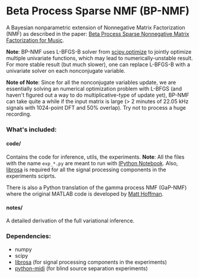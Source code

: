 Beta Process Sparse NMF (BP-NMF)
======

A Bayesian nonparametric extension of Nonnegative Matrix Factorization (NMF) as described in the paper:
[Beta Process Sparse Nonnegative Matrix Factorization for Music](http://www.ppgia.pucpr.br/ismir2013/wp-content/uploads/2013/09/229_Paper.pdf). 

**Note**: BP-NMF uses L-BFGS-B solver from [scipy.optimize](http://docs.scipy.org/doc/scipy/reference/generated/scipy.optimize.fmin_l_bfgs_b.html#scipy.optimize.fmin_l_bfgs_b) to jointly optimize multiple univariate functions, which may lead to numerically-unstable result. For more stable result (but much slower), one can replace L-BFGS-B with a univariate solver on each nonconjugate variable.

**Note of Note**: Since for all the nonconjugate variables update, we are essentially solving an numerical optimization problem with L-BFGS (and haven't figured out a way to do multiplicative-type of update yet), BP-NMF can take quite a while if the input matrix is large (> 2 minutes of 22.05 kHz signals with 1024-point DFT and 50% overlap). Try not to process a huge recording.

### What's included:
#### code/ 
Contains the code for inference, utils, the experiments. **Note**: All the files with the name `exp_*.py` are meant to run with [IPython Notebook](http://ipython.org/notebook.html). Also, [librosa](https://github.com/bmcfee/librosa) is required for all the signal processing components in the experiments sciprts. 

There is also a Python translation of the gamma process NMF (GaP-NMF) where the original MATLAB code is developed by [Matt Hoffman](http://www.cs.princeton.edu/~mdhoffma/).
#### notes/ 
A detailed derivation of the full variational inference.

### Dependencies:
* numpy 
* scipy
* [librosa](https://github.com/bmcfee/librosa) (for signal processing components in the experiments)
* [python-midi](https://github.com/vishnubob/python-midi) (for blind source separation experiments)
